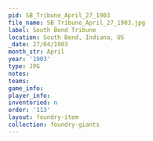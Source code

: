 ```yaml
---
pid: SB_Tribune_April_27_1903
file_name: SB_Tribune_April_27_1903.jpg
label: South Bend Tribune
location: South Bend, Indiana, US
_date: 27/04/1903
month_str: April
year: '1903'
type: JPG
notes: 
teams: 
game_info: 
player_info: 
inventoried: n
order: '113'
layout: foundry-item
collection: foundry-giants
---
```

